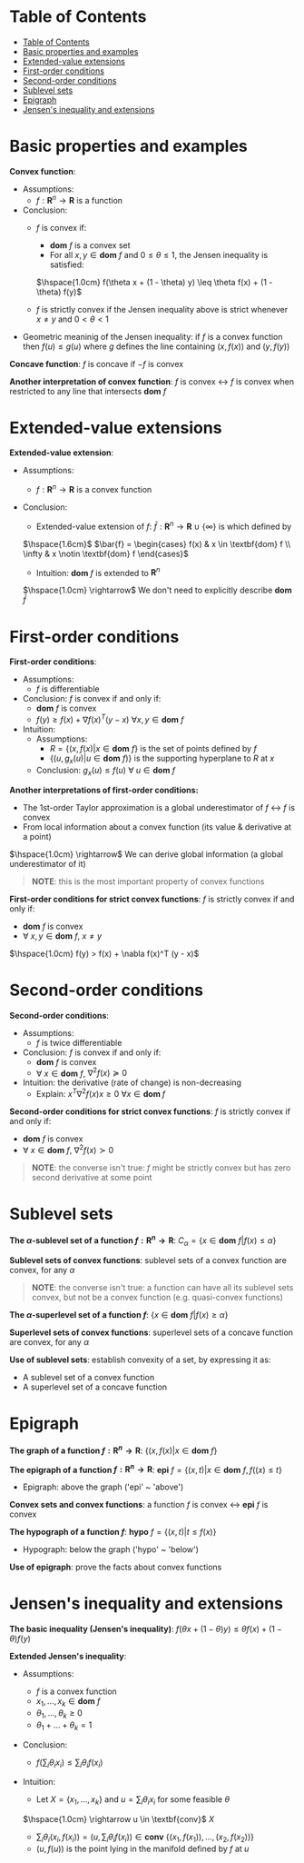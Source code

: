 <!-- TOC titleSize:1 tabSpaces:2 depthFrom:1 depthTo:6 withLinks:1 updateOnSave:1 orderedList:0 skip:0 title:1 charForUnorderedList:* -->
# Table of Contents
- [Table of Contents](#table-of-contents)
- [Basic properties and examples](#basic-properties-and-examples)
- [Extended-value extensions](#extended-value-extensions)
- [First-order conditions](#first-order-conditions)
- [Second-order conditions](#second-order-conditions)
- [Sublevel sets](#sublevel-sets)
- [Epigraph](#epigraph)
- [Jensen's inequality and extensions](#jensens-inequality-and-extensions)
<!-- /TOC -->

# Basic properties and examples
**Convex function**:
* Assumptions:
    * $f: \mathbf{R}^n \rightarrow \mathbf{R}$ is a function
* Conclusion:
    * $f$ is convex if:
        * $\textbf{dom}$ $f$ is a convex set
        * For all $x, y \in \textbf{dom}$ $f$ and $0 \leq \theta \leq 1$, the Jensen inequality is satisfied:
        
        $\hspace{1.0cm} f(\theta x + (1 - \theta) y) \leq \theta f(x) + (1 - \theta) f(y)$
    * $f$ is strictly convex if the Jensen inequality above is strict whenever $x \neq y$ and $0 < \theta < 1$
* Geometric meaninig of the Jensen inequality:  if $f$ is a convex function then $f(u) \leq g(u)$ where $g$ defines the line containing $(x, f(x))$ and $(y, f(y))$

**Concave function**: $f$ is concave if $-f$ is convex

**Another interpretation of convex function**: $f$ is convex $\leftrightarrow$ $f$ is convex when restricted to any line that intersects $\textbf{dom}$ $f$

# Extended-value extensions
**Extended-value extension**:
* Assumptions:
    * $f: \mathbf{R}^n \rightarrow \mathbf{R}$ is a convex function
* Conclusion:
    * Extended-value extension of $f$: $\bar{f}: \mathbf{R}^n \rightarrow \mathbf{R}$ $\cup$ $\{\infty\}$ is which defined by
    
    $\hspace{1.6cm}$ $\bar{f} = \begin{cases} f(x) & x \in \textbf{dom} f \\ \infty & x \notin \textbf{dom} f \end{cases}$
    * Intuition: $\textbf{dom}$ $f$ is extended to $\textbf{R}^n$
    
    $\hspace{1.0cm} \rightarrow$ We don't need to explicitly describe $\textbf{dom}$ $\bar{f}$

# First-order conditions
**First-order conditions**:
* Assumptions:
    * $f$ is differentiable
* Conclusion: $f$ is convex if and only if:
    * $\textbf{dom}$ $f$ is convex
    * $f(y) \geq f(x) + \nabla f(x)^T (y - x)$ $\forall x, y \in \textbf{dom}$ $f$
* Intuition:
    * Assumptions:
        * $R = \{(x, f(x)|x \in \textbf{dom}$ $f\}$ is the set of points defined by $f$
        * $\{(u, g_x(u)|u \in \textbf{dom}$ $f)\}$ is the supporting hyperplane to $R$ at $x$
    * Conclusion: $g_x(u) \leq f(u)$ $\forall$ $u \in \textbf{dom}$ $f$

**Another interpretations of first-order conditions:** 
* The 1st-order Taylor approximation is a global underestimator of $f$ $\leftrightarrow$ $f$ is convex
* From local information about a convex function (its value & derivative at a point)

$\hspace{1.0cm} \rightarrow$ We can derive global information (a global underestimator of it)

> **NOTE**: this is the most important property of convex functions

**First-order conditions for strict convex functions**: $f$ is strictly convex if and only if:
* $\textbf{dom}$ $f$ is convex
* $\forall$ $x, y \in \textbf{dom}$ $f$, $x \neq y$

$\hspace{1.0cm} f(y) > f(x) + \nabla f(x)^T (y - x)$

# Second-order conditions
**Second-order conditions**:
* Assumptions:
    * $f$ is twice differentiable
* Conclusion: $f$ is convex if and only if:
    * $\textbf{dom}$ $f$ is convex
    * $\forall$ $x \in \textbf{dom}$ $f$, $\nabla^2 f(x) \succeq 0$
* Intuition: the derivative (rate of change) is non-decreasing
    * Explain: $x^T \nabla^2 f(x) x \geq 0$ $\forall x \in \textbf{dom } f$

**Second-order conditions for strict convex functions**: $f$ is strictly convex if and only if:
* $\textbf{dom}$ $f$ is convex
* $\forall$ $x \in \textbf{dom}$ $f$, $\nabla^2 f(x) \succ 0$

> **NOTE**: the converse isn't true: $f$ might be strictly convex but has zero second derivative at some point

# Sublevel sets
**The $\alpha$-sublevel set of a function $f: \mathbf{R}^n \rightarrow \mathbf{R}$**: $C_\alpha = \{x \in \textbf{dom}$ $f|f(x) \leq \alpha\}$

**Sublevel sets of convex functions**: sublevel sets of a convex function are convex, for any $\alpha$

> **NOTE**: the converse isn't true: a function can have all its sublevel sets convex, but not be a convex function (e.g. quasi-convex functions)

**The $\alpha$-superlevel set of a function $f$**: $\{x \in \textbf{dom}$ $f|f(x) \geq \alpha\}$

**Superlevel sets of convex functions**: superlevel sets of a concave function are convex, for any $\alpha$

**Use of sublevel sets**: establish convexity of a set, by expressing it as:
* A sublevel set of a convex function
* A superlevel set of a concave function

# Epigraph
**The graph of a function $f: \mathbf{R}^n \rightarrow \mathbf{R}$**: $\{(x, f(x)|x \in \textbf{dom}$ $f\}$

**The epigraph of a function $f: \mathbf{R}^n \rightarrow \mathbf{R}$**: $\textbf{epi}$ $f = \{(x, t)|x \in \textbf{dom}$ $f, f((x) \leq t\}$
* Epigraph: above the graph ('epi' ~ 'above')

**Convex sets and convex functions**: a function $f$ is convex $\leftrightarrow$ $\textbf{epi}$ $f$ is convex

**The hypograph of a function $f$**: $\textbf{hypo}$ $f = \{(x, t)|t \leq f(x)\}$
* Hypograph: below the graph ('hypo' ~ 'below')
  
**Use of epigraph**: prove the facts about convex functions

# Jensen's inequality and extensions
**The basic inequality (Jensen's inequality)**: $f(\theta x + (1 - \theta) y) \leq \theta f(x) + (1 - \theta) f(y)$

**Extended Jensen's inequality**: 
* Assumptions:
    * $f$ is a convex function
    * $x_1, ..., x_k \in \textbf{dom}$ $f$
    * $\theta_1, ..., \theta_k \geq 0$
    * $\theta_1 + ... + \theta_k = 1$
* Conclusion:
    * $f(\sum_i \theta_i x_i) \leq \sum_i \theta_i f(x_i)$
* Intuition:
    * Let $X = \{x_1, ..., x_k\}$ and $u = \sum_i \theta_i x_i$ for some feasible $\theta$
    
    $\hspace{1.0cm} \rightarrow u \in \textbf{conv}$ $X$
    * $\sum_i \theta_i (x_i, f(x_i)) = (u, \sum_i \theta_i f(x_i)) \in \textbf{conv}$ $\{(x_1, f(x_1)), ..., (x_2, f(x_2))\}$
    * $(u, f(u))$ is the point lying in the manifold defined by $f$ at $u$